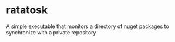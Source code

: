 # ratatosk
A simple executable that monitors a directory of nuget packages to synchronize with a private repository
